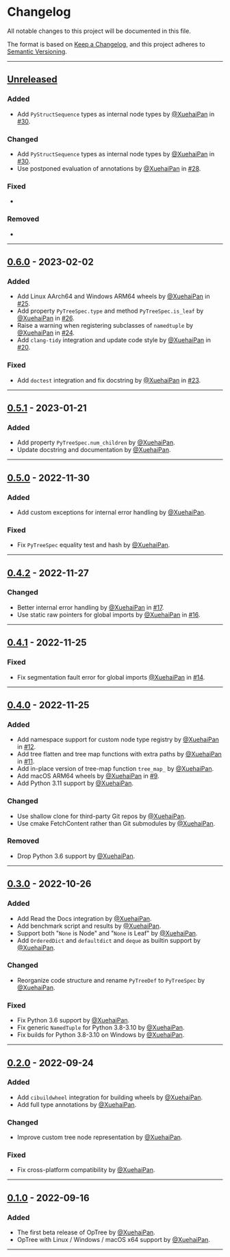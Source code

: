 # Changelog

<!-- markdownlint-disable no-duplicate-header -->

All notable changes to this project will be documented in this file.

The format is based on [Keep a Changelog](https://keepachangelog.com/en/1.0.0/),
and this project adheres to [Semantic Versioning](https://semver.org/spec/v2.0.0.html).

------

## [Unreleased]

### Added

- Add `PyStructSequence` types as internal node types by [@XuehaiPan](https://github.com/XuehaiPan) in [#30](https://github.com/metaopt/optree/pull/30).

### Changed

- Add `PyStructSequence` types as internal node types by [@XuehaiPan](https://github.com/XuehaiPan) in [#30](https://github.com/metaopt/optree/pull/30).
- Use postponed evaluation of annotations by [@XuehaiPan](https://github.com/XuehaiPan) in [#28](https://github.com/metaopt/optree/pull/28).

### Fixed

-

### Removed

-

------

## [0.6.0] - 2023-02-02

### Added

- Add Linux AArch64 and Windows ARM64 wheels by [@XuehaiPan](https://github.com/XuehaiPan) in [#25](https://github.com/metaopt/optree/pull/25).
- Add property `PyTreeSpec.type` and method `PyTreeSpec.is_leaf` by [@XuehaiPan](https://github.com/XuehaiPan) in [#26](https://github.com/metaopt/optree/pull/26).
- Raise a warning when registering subclasses of `namedtuple` by [@XuehaiPan](https://github.com/XuehaiPan) in [#24](https://github.com/metaopt/optree/pull/24).
- Add `clang-tidy` integration and update code style by [@XuehaiPan](https://github.com/XuehaiPan) in [#20](https://github.com/metaopt/optree/pull/20).

### Fixed

- Add `doctest` integration and fix docstring by [@XuehaiPan](https://github.com/XuehaiPan) in [#23](https://github.com/metaopt/optree/pull/23).

------

## [0.5.1] - 2023-01-21

### Added

- Add property `PyTreeSpec.num_children` by [@XuehaiPan](https://github.com/XuehaiPan).
- Update docstring and documentation by [@XuehaiPan](https://github.com/XuehaiPan).

------

## [0.5.0] - 2022-11-30

### Added

- Add custom exceptions for internal error handling by [@XuehaiPan](https://github.com/XuehaiPan).

### Fixed

- Fix `PyTreeSpec` equality test and hash by [@XuehaiPan](https://github.com/XuehaiPan).

------

## [0.4.2] - 2022-11-27

### Changed

- Better internal error handling by [@XuehaiPan](https://github.com/XuehaiPan) in [#17](https://github.com/metaopt/optree/pull/17).
- Use static raw pointers for global imports by [@XuehaiPan](https://github.com/XuehaiPan) in [#16](https://github.com/metaopt/optree/pull/16).

------

## [0.4.1] - 2022-11-25

### Fixed

- Fix segmentation fault error for global imports [@XuehaiPan](https://github.com/XuehaiPan) in [#14](https://github.com/metaopt/optree/pull/14).

------

## [0.4.0] - 2022-11-25

### Added

- Add namespace support for custom node type registry by [@XuehaiPan](https://github.com/XuehaiPan) in [#12](https://github.com/metaopt/optree/pull/12).
- Add tree flatten and tree map functions with extra paths by [@XuehaiPan](https://github.com/XuehaiPan) in [#11](https://github.com/metaopt/optree/pull/11).
- Add in-place version of tree-map function `tree_map_` by [@XuehaiPan](https://github.com/XuehaiPan).
- Add macOS ARM64 wheels by [@XuehaiPan](https://github.com/XuehaiPan) in [#9](https://github.com/metaopt/optree/pull/9).
- Add Python 3.11 support by [@XuehaiPan](https://github.com/XuehaiPan).

### Changed

- Use shallow clone for third-party Git repos by [@XuehaiPan](https://github.com/XuehaiPan).
- Use cmake FetchContent rather than Git submodules by [@XuehaiPan](https://github.com/XuehaiPan).

### Removed

- Drop Python 3.6 support by [@XuehaiPan](https://github.com/XuehaiPan).

------

## [0.3.0] - 2022-10-26

### Added

- Add Read the Docs integration by [@XuehaiPan](https://github.com/XuehaiPan).
- Add benchmark script and results by [@XuehaiPan](https://github.com/XuehaiPan).
- Support both "`None` is Node" and "`None` is Leaf" by [@XuehaiPan](https://github.com/XuehaiPan).
- Add `OrderedDict` and `defaultdict` and `deque` as builtin support by [@XuehaiPan](https://github.com/XuehaiPan).

### Changed

- Reorganize code structure and rename `PyTreeDef` to `PyTreeSpec` by [@XuehaiPan](https://github.com/XuehaiPan).

### Fixed

- Fix Python 3.6 support by [@XuehaiPan](https://github.com/XuehaiPan).
- Fix generic `NamedTuple` for Python 3.8-3.10 by [@XuehaiPan](https://github.com/XuehaiPan).
- Fix builds for Python 3.8-3.10 on Windows by [@XuehaiPan](https://github.com/XuehaiPan).

------

## [0.2.0] - 2022-09-24

### Added

- Add `cibuildwheel` integration for building wheels by [@XuehaiPan](https://github.com/XuehaiPan).
- Add full type annotations by [@XuehaiPan](https://github.com/XuehaiPan).

### Changed

- Improve custom tree node representation by [@XuehaiPan](https://github.com/XuehaiPan).

### Fixed

- Fix cross-platform compatibility by [@XuehaiPan](https://github.com/XuehaiPan).

------

## [0.1.0] - 2022-09-16

### Added

- The first beta release of OpTree by [@XuehaiPan](https://github.com/XuehaiPan).
- OpTree with Linux / Windows / macOS x64 support by [@XuehaiPan](https://github.com/XuehaiPan).

------

[Unreleased]: https://github.com/metaopt/optree/compare/v0.6.0...HEAD
[0.6.0]: https://github.com/metaopt/optree/compare/v0.5.1...v0.6.0
[0.5.1]: https://github.com/metaopt/optree/compare/v0.5.0...v0.5.1
[0.5.0]: https://github.com/metaopt/optree/compare/v0.4.2...v0.5.0
[0.4.2]: https://github.com/metaopt/optree/compare/v0.4.1...v0.4.2
[0.4.1]: https://github.com/metaopt/optree/compare/v0.4.0...v0.4.1
[0.4.0]: https://github.com/metaopt/optree/compare/v0.3.0...v0.4.0
[0.3.0]: https://github.com/metaopt/optree/compare/v0.2.0...v0.3.0
[0.2.0]: https://github.com/metaopt/optree/compare/v0.1.0...v0.2.0
[0.1.0]: https://github.com/metaopt/optree/releases/tag/v0.1.0
